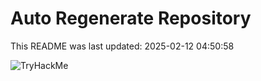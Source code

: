 # Auto Regenerate Repository

This README was last updated: 2025-02-12 04:50:58

 ![TryHackMe](https://tryhackme.com/badge/533634)